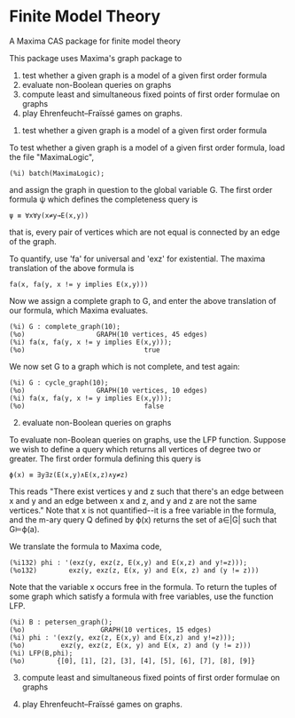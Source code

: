 # Finite Model Theory
A Maxima CAS package for finite model theory

This package uses Maxima's graph package to 
1) test whether a given graph is a model of a given first order formula
2) evaluate non-Boolean queries on graphs
3) compute least and simultaneous fixed points of first order formulae on graphs
4) play Ehrenfeucht–Fraïssé games on graphs.

1. test whether a given graph is a model of a given first order formula

To test whether a given graph is a model of a given first order formula, load the file "MaximaLogic",

  	(%i) batch(MaximaLogic);

and assign the graph in question to the global variable G.  The first order formula ψ which defines the completeness query is

  	ψ ≡ ∀x∀y(x≠y→E(x,y))

that is, every pair of vertices which are not equal is connected by an edge of the graph.

To quantify, use 'fa' for universal and 'exz' for existential.  The maxima translation of the above formula is

  	fa(x, fa(y, x != y implies E(x,y)))

Now we assign a complete graph to G, and enter the above translation of our formula, which Maxima evaluates.

  	(%i) G : complete_graph(10);
  	(%o)                  GRAPH(10 vertices, 45 edges)
  	(%i) fa(x, fa(y, x != y implies E(x,y)));
  	(%o)                              true

We now set G to a graph which is not complete, and test again:

  	(%i) G : cycle_graph(10);
  	(%o)                  GRAPH(10 vertices, 10 edges)
  	(%i) fa(x, fa(y, x != y implies E(x,y)));
  	(%o)                              false

2) evaluate non-Boolean queries on graphs

To evaluate non-Boolean queries on graphs, use the LFP function.   Suppose we wish to define a query which returns all vertices of degree two or greater.  The first order formula defining this query is

    ϕ(x) ≡ ∃y∃z(E(x,y)∧E(x,z)∧y≠z)

This reads "There exist vertices y and z such that there's an edge between x and y and an edge between x and z, and y and z are not the same vertices."  Note that x is not quantified--it is a free variable in the formula, and the m-ary query Q defined by ϕ(x) returns the set of a∈|G| such that G⊨ϕ(a). 

We translate the formula to Maxima code,

  	(%i132) phi : '(exz(y, exz(z, E(x,y) and E(x,z) and y!=z)));
  	(%o132)        exz(y, exz(z, E(x, y) and E(x, z) and (y != z)))

Note that the variable x occurs free in the formula.  To return the tuples of some graph which satisfy a formula with free variables, use the function LFP.

    (%i) B : petersen_graph();
    (%o)                   GRAPH(10 vertices, 15 edges)
    (%i) phi : '(exz(y, exz(z, E(x,y) and E(x,z) and y!=z)));
    (%o)         exz(y, exz(z, E(x, y) and E(x, z) and (y != z)))
    (%i) LFP(B,phi);
    (%o)        {[0], [1], [2], [3], [4], [5], [6], [7], [8], [9]}

3) compute least and simultaneous fixed points of first order formulae on graphs

4) play Ehrenfeucht–Fraïssé games on graphs.
